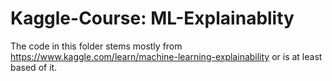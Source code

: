 # Kaggle-Course: ML-Explainablity

The code in this folder stems mostly from https://www.kaggle.com/learn/machine-learning-explainability or is at least based of it.
